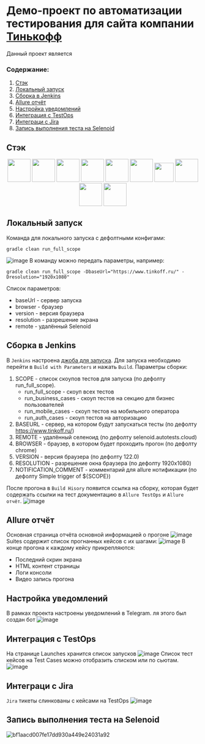 # Демо-проект по автоматизации тестирования для сайта компании [Тинькофф](https://www.tinkoff.ru/)
Данный проект является 

### Содержание:
  1. [Стэк](#стэк)
  2. [Локальный запуск](#локальный-запуск)
  3. [Сборка в Jenkins](#сборка-в-jenkins)
  4. [Allure отчёт](#allure-отчёт)
  5. [Настройка уведомлений](#настройка-уведомлений)
  6. [Интеграция с TestOps](#интеграция-с-testops)
  7. [Интеграци с Jira](#интеграци-с-jira)
  8. [Запись выполнения теста на Selenoid](#запись-выполнения-теста-на-selenoid)

   ## Стэк
   <p align="center">
   <img src="https://cdn.jsdelivr.net/gh/devicons/devicon@latest/icons/java/java-original-wordmark.svg" height="60" width="60"/>
   <img src="https://cdn.jsdelivr.net/gh/devicons/devicon@latest/icons/gradle/gradle-original.svg"  height="60" width="60"/>
   <img src="https://cdn.jsdelivr.net/gh/devicons/devicon@latest/icons/junit/junit-plain-wordmark.svg" height="60" width="60"/>
   <img src="https://avatars.githubusercontent.com/u/43955696?s=48&v=4" height="60" width="60"/>
   <img src="https://cdn.jsdelivr.net/gh/devicons/devicon@latest/icons/github/github-original-wordmark.svg"  height="60" width="60"/>
   <img src="https://avatars.githubusercontent.com/u/5879127?s=200&v=4" height="60" width="60"/>
   <img src="https://plugins.jetbrains.com/files/12513/451639/icon/pluginIcon.svg" height="50" width="50"/>
   <img src="https://cdn.jsdelivr.net/gh/devicons/devicon@latest/icons/jenkins/jenkins-original.svg" height="60" width="60"/>
   <img src="https://cdn.jsdelivr.net/gh/devicons/devicon@latest/icons/jira/jira-original-wordmark.svg" height="60" width="60"/>
   <img src="https://upload.wikimedia.org/wikipedia/commons/thumb/8/83/Telegram_2019_Logo.svg/512px-Telegram_2019_Logo.svg.png" height="60" width="60"/>
   </p>

   ## Локальный запуск
   Команда для локального запуска с дефолтными конфигами:
   ```
   gradle clean run_full_scope
   ```
  ![image](https://github.com/dar-ia/TinkTest/assets/64155350/438643e4-759d-4907-b1ec-9da3695b9069)
  В команду можно передать параметры, например:
  ```
  gradle clean run_full_scope -DbaseUrl="https://www.tinkoff.ru/" -Dresolution="1920x1080"
  ```
  Список параметров:
  - baseUrl - сервер запуска
  - browser - браузер
  - version - версия браузера
  - resolution - разрешение экрана
  - remote - удалённый Selenoid

   ## Сборка в Jenkins
   В ```Jenkins``` настроена [джоба для запуска](https://jenkins.autotests.cloud/job/C25-dashulkes-readme-unit/). Для запуска необходимо перейти в ```Build with Parameters``` и нажать ```Build```. Параметры сборки:
  1. SCOPE - список скоупов тестов для запуска (по дефолту run_full_scope).
     - run_full_scope - скоуп всех тестов
     - run_business_cases - скоуп тестов на секцию для бизнес пользователей
     - run_mobile_cases - скоуп тестов на мобильного оператора
     - run_auth_cases - скоуп тестов на авторизацию
  3. BASEURL - сервер, на котором будут запускаться тесты (по дефолту https://www.tinkoff.ru/)
  4. REMOTE - удалённый селеноид (по дефолту selenoid.autotests.cloud)
  5. BROWSER - браузер, в котором будет проходить прогон (по дефолту chrome)
  6. VERSION - версия браузера (по дефолту 122.0)
  7. RESOLUTION  - разрешение окна браузера (по дефолту 1920x1080)
  8. NOTIFICATION_COMMENT - комментарий для allure нотификации (по дефолту Simple trigger of ${SCOPE})

После прогона в ```Build Hisory``` появится ссылка на сборку, которая будет содержать ссылки на тест документацию в ```Allure TestOps``` и ```Allure отчёт```.
![image](https://github.com/dar-ia/TinkTest/assets/64155350/14e62bb9-6904-4d6c-a56e-ff144b00cc05)

  ## Allure отчёт
  Основная страница отчёта  основной информацией о прогоне
  ![image](https://github.com/dar-ia/TinkTest/assets/64155350/f5f6710e-eecb-4291-8344-af664895cd25)
  Suites содержит список прогнанных кейсов с их шагами:
  ![image](https://github.com/dar-ia/TinkTest/assets/64155350/141655f3-8092-4e0e-868d-a17d13c6d4e4)
  В конце прогона к каждому кейсу прикрепляются:
  - Последний скрин экрана
  - HTML контент страницы
  - Логи консоли
  - Видео запись прогона

  ## Настройка уведомлений
  В рамках проекта настроены уведомлений в Telegram. ля этого был создан бот
  ![image](https://github.com/dar-ia/TinkTest/assets/64155350/765eb31a-1140-4570-b107-12029876084b)


  ## Интеграция с TestOps
  На странице Launches хранится список запусков
  ![image](https://github.com/dar-ia/TinkTest/assets/64155350/061a8b7d-ec80-4b91-8cda-88e0f2e3acea)
  Список тест кейсов на Test Cases можно отобразить списком или по сьютам. 
  ![image](https://github.com/dar-ia/TinkTest/assets/64155350/652379c3-0f6a-47de-9306-6bdc2c878ae9)

  ## Интеграци с Jira
  ```Jira``` тикеты слинкованы с кейсами на TestOps
  ![image](https://github.com/dar-ia/TinkTest/assets/64155350/a69fa12a-de6a-41a9-b97c-299486438a35)

  ## Запись выполнения теста на Selenoid


![bf1aacd007fe17dd930a449e24031a92](https://github.com/dar-ia/TinkTest/assets/64155350/a4933645-82d6-4ac3-b162-5299f39cc731)

  




